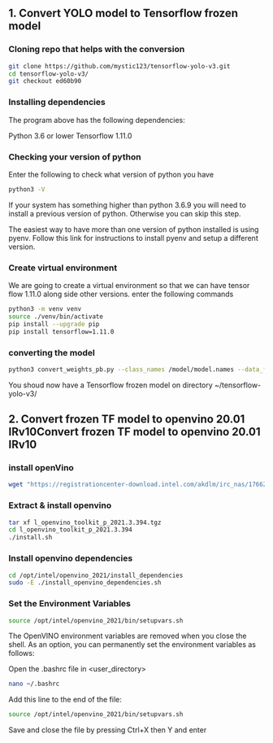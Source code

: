 ## 1. Convert YOLO model to Tensorflow frozen model

### Cloning repo that helps with the conversion
``` bash
git clone https://github.com/mystic123/tensorflow-yolo-v3.git
cd tensorflow-yolo-v3/
git checkout ed60b90
```

### Installing dependencies

The program above has the following dependencies:

Python 3.6 or lower
Tensorflow 1.11.0

### Checking your version of python

Enter the following to check what version of python you have

```bash
python3 -V
```

If your system has something higher than python 3.6.9 you will need to install a previous version of python. Otherwise you can skip this step.

The easiest way to have more than one version of python installed is using pyenv. Follow this link for instructions to install pyenv and setup a different version.


### Create virtual environment

We are going to create a virtual environment so that we can have tensor flow 1.11.0 along side other versions. enter the following commands

```bash
python3 -m venv venv
source ./venv/bin/activate
pip install --upgrade pip
pip install tensorflow=1.11.0
```

### converting the model

```bash
python3 convert_weights_pb.py --class_names /model/model.names --data_format NHWC --weights_file /model/model.weights
```

You shoud now have a Tensorflow frozen model on directory ~/tensorflow-yolo-v3/



## 2. Convert frozen TF model to openvino 20.01 IRv10Convert frozen TF model to openvino 20.01 IRv10

### install openVino

```bash
wget "https://registrationcenter-download.intel.com/akdlm/irc_nas/17662/l_openvino_toolkit_p_2021.3.394.tgz"
```

### Extract & install openvino

``` bash
tar xf l_openvino_toolkit_p_2021.3.394.tgz
cd l_openvino_toolkit_p_2021.3.394
./install.sh
```

### Install openvino dependencies

```bash
cd /opt/intel/openvino_2021/install_dependencies
sudo -E ./install_openvino_dependencies.sh
```

### Set the Environment Variables

```bash
source /opt/intel/openvino_2021/bin/setupvars.sh
```

The OpenVINO environment variables are removed when you close the shell. As an option, you can permanently set the environment variables as follows:

Open the .bashrc file in <user_directory>

```bash
nano ~/.bashrc
```

Add this line to the end of the file:

```bash
source /opt/intel/openvino_2021/bin/setupvars.sh
```

Save and close the file by pressing Ctrl+X then Y and enter 


